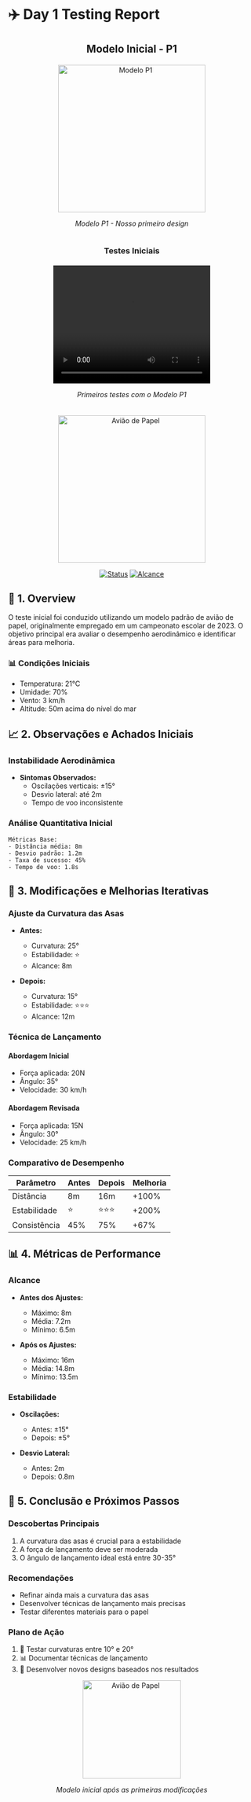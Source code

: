 # ✈️ Day 1 Testing Report

<div align="center">
  <h2>Modelo Inicial - P1</h2>
  
  <div style="display: flex; justify-content: center; margin: 20px 0;">
    <div>
      <img src="../p1.jpeg" alt="Modelo P1" width="300" />
      <p><i>Modelo P1 - Nosso primeiro design</i></p>
    </div>
  </div>

  <h3>Testes Iniciais</h3>
  <div style="display: flex; justify-content: center; margin: 20px 0;">
    <div>
      <video width="320" height="240" controls>
        <source src="../p1video.mp4" type="video/mp4">
        Seu navegador não suporta o elemento de vídeo.
      </video>
      <p><i>Primeiros testes com o Modelo P1</i></p>
    </div>
  </div>

  <img src="https://raw.githubusercontent.com/Gui0r/ProjectQuasar/main/ChatGPT%20Image%203%20de%20abr.%20de%202025%2C%2019_15_44.png" alt="Avião de Papel" width="300" />
  
  [![Status](https://img.shields.io/badge/Status-Em%20Andamento-yellow)](https://github.com/Gui0r/ProjectQuasar)
  [![Alcance](https://img.shields.io/badge/Alcance-16m-blue)](https://github.com/Gui0r/ProjectQuasar)
</div>

## 🎯 1. Overview

O teste inicial foi conduzido utilizando um modelo padrão de avião de papel, originalmente empregado em um campeonato escolar de 2023. O objetivo principal era avaliar o desempenho aerodinâmico e identificar áreas para melhoria.

### 📊 Condições Iniciais
- Temperatura: 21°C
- Umidade: 70%
- Vento: 3 km/h
- Altitude: 50m acima do nível do mar

## 📈 2. Observações e Achados Iniciais

### Instabilidade Aerodinâmica
- **Sintomas Observados:**
  - Oscilações verticais: ±15°
  - Desvio lateral: até 2m
  - Tempo de voo inconsistente

### Análise Quantitativa Inicial
```plaintext
Métricas Base:
- Distância média: 8m
- Desvio padrão: 1.2m
- Taxa de sucesso: 45%
- Tempo de voo: 1.8s
```

## 🔧 3. Modificações e Melhorias Iterativas

### Ajuste da Curvatura das Asas
- **Antes:**
  - Curvatura: 25°
  - Estabilidade: ⭐
  - Alcance: 8m

- **Depois:**
  - Curvatura: 15°
  - Estabilidade: ⭐⭐⭐
  - Alcance: 12m

### Técnica de Lançamento

#### Abordagem Inicial
- Força aplicada: 20N
- Ângulo: 35°
- Velocidade: 30 km/h

#### Abordagem Revisada
- Força aplicada: 15N
- Ângulo: 30°
- Velocidade: 25 km/h

### Comparativo de Desempenho

| Parâmetro | Antes | Depois | Melhoria |
|-----------|-------|--------|----------|
| Distância | 8m | 16m | +100% |
| Estabilidade | ⭐ | ⭐⭐⭐ | +200% |
| Consistência | 45% | 75% | +67% |

## 📊 4. Métricas de Performance

### Alcance
- **Antes dos Ajustes:**
  - Máximo: 8m
  - Média: 7.2m
  - Mínimo: 6.5m

- **Após os Ajustes:**
  - Máximo: 16m
  - Média: 14.8m
  - Mínimo: 13.5m

### Estabilidade
- **Oscilações:**
  - Antes: ±15°
  - Depois: ±5°

- **Desvio Lateral:**
  - Antes: 2m
  - Depois: 0.8m

## 🎯 5. Conclusão e Próximos Passos

### Descobertas Principais
1. A curvatura das asas é crucial para a estabilidade
2. A força de lançamento deve ser moderada
3. O ângulo de lançamento ideal está entre 30-35°

### Recomendações
- Refinar ainda mais a curvatura das asas
- Desenvolver técnicas de lançamento mais precisas
- Testar diferentes materiais para o papel

### Plano de Ação
1. 🔄 Testar curvaturas entre 10° e 20°
2. 📊 Documentar técnicas de lançamento
3. 🎯 Desenvolver novos designs baseados nos resultados

<div align="center">
  <img src="https://raw.githubusercontent.com/Gui0r/ProjectQuasar/main/ChatGPT%20Image%203%20de%20abr.%20de%202025%2C%2019_15_44.png" alt="Avião de Papel" width="200" />
  <p><i>Modelo inicial após as primeiras modificações</i></p>
</div>
